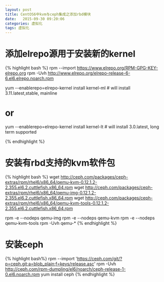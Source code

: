 ```yaml
---
layout: post
title: CentOS6中kvm与ceph集成之添加rbd模块
date:   2015-09-30 09:20:06
categories: 虚拟化
tags: 虚拟化
---
```



# 添加elrepo源用于安装新的kernel

{% highlight bash %}
rpm --import https://www.elrepo.org/RPM-GPG-KEY-elrepo.org
rpm -Uvh http://www.elrepo.org/elrepo-release-6-6.el6.elrepo.noarch.rpm

yum --enablerepo=elrepo-kernel install kernel-ml # will install 3.11.latest,stable, mainline
# or
yum --enablerepo=elrepo-kernel install kernel-lt # will install 3.0.latest, long term supported

{% endhighlight %}

# 安装有rbd支持的kvm软件包

{% highlight bash %}
wget http://ceph.com/packages/ceph-extras/rpm/rhel6/x86_64/qemu-kvm-0.12.1.2-2.355.el6.2.cuttlefish.x86_64.rpm
wget http://ceph.com/packages/ceph-extras/rpm/rhel6/x86_64/qemu-img-0.12.1.2-2.355.el6.2.cuttlefish.x86_64.rpm
wget http://ceph.com/packages/ceph-extras/rpm/rhel6/x86_64/qemu-kvm-tools-0.12.1.2-2.355.el6.2.cuttlefish.x86_64.rpm

rpm -e --nodeps qemu-img
rpm -e --nodeps qemu-kvm
rpm -e --nodeps qemu-kvm-tools
rpm -Uvh qemu-*
{% endhighlight %}

# 安装ceph

{% highlight bash%}
rpm --import 'https://ceph.com/git/?p=ceph.git;a=blob_plain;f=keys/release.asc'
rpm -Uvh http://ceph.com/rpm-dumpling/el6/noarch/ceph-release-1-0.el6.noarch.rpm
yum install ceph
{% endhighlight %}
